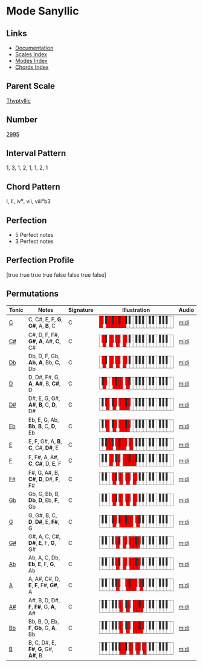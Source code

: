 # Mode Sanyllic

## Links

- [Documentation](README.md)
- [Scales Index](Scales.md)
- [Modes Index](Modes.md)
- [Chords Index](Chords.md)

## Parent Scale

[Thyptyllic](ScaleThyptyllic.md)

## Number

[2995](https://ianring.com/musictheory/scales/2995)

## Interval Pattern

1, 3, 1, 2, 1, 1, 2, 1

## Chord Pattern

I, II, iv⁰, vii, viii⁰b3

## Perfection

- 5 Perfect notes
- 3 Perfect notes

## Perfection Profile

[true true true true false false true false]

## Permutations

| Tonic | Notes | Signature | Illustration | Audio |
|-------|-------|-----------|--------------|-------|
| [C](ModeCNaturalSanyllic.md) | C, C#, E, F, **G**, **G#**, A, **B**, C | C | ![CNaturalSanyllic](ModeCNaturalSanyllic.png) | [midi](https://github.com/edipermadi/music/blob/main/docs/ModeCNaturalSanyllic.mid?raw=true) |
| [C#](ModeCSharpSanyllic.md) | C#, D, F, F#, **G#**, **A**, A#, **C**, C# | C | ![CSharpSanyllic](ModeCSharpSanyllic.png) | [midi](https://github.com/edipermadi/music/blob/main/docs/ModeCSharpSanyllic.mid?raw=true) |
| [Db](ModeDFlatSanyllic.md) | Db, D, F, Gb, **Ab**, **A**, Bb, **C**, Db | C | ![DFlatSanyllic](ModeDFlatSanyllic.png) | [midi](https://github.com/edipermadi/music/blob/main/docs/ModeDFlatSanyllic.mid?raw=true) |
| [D](ModeDNaturalSanyllic.md) | D, D#, F#, G, **A**, **A#**, B, **C#**, D | C | ![DNaturalSanyllic](ModeDNaturalSanyllic.png) | [midi](https://github.com/edipermadi/music/blob/main/docs/ModeDNaturalSanyllic.mid?raw=true) |
| [D#](ModeDSharpSanyllic.md) | D#, E, G, G#, **A#**, **B**, C, **D**, D# | C | ![DSharpSanyllic](ModeDSharpSanyllic.png) | [midi](https://github.com/edipermadi/music/blob/main/docs/ModeDSharpSanyllic.mid?raw=true) |
| [Eb](ModeEFlatSanyllic.md) | Eb, E, G, Ab, **Bb**, **B**, C, **D**, Eb | C | ![EFlatSanyllic](ModeEFlatSanyllic.png) | [midi](https://github.com/edipermadi/music/blob/main/docs/ModeEFlatSanyllic.mid?raw=true) |
| [E](ModeENaturalSanyllic.md) | E, F, G#, A, **B**, **C**, C#, **D#**, E | C | ![ENaturalSanyllic](ModeENaturalSanyllic.png) | [midi](https://github.com/edipermadi/music/blob/main/docs/ModeENaturalSanyllic.mid?raw=true) |
| [F](ModeFNaturalSanyllic.md) | F, F#, A, A#, **C**, **C#**, D, **E**, F | C | ![FNaturalSanyllic](ModeFNaturalSanyllic.png) | [midi](https://github.com/edipermadi/music/blob/main/docs/ModeFNaturalSanyllic.mid?raw=true) |
| [F#](ModeFSharpSanyllic.md) | F#, G, A#, B, **C#**, **D**, D#, **F**, F# | C | ![FSharpSanyllic](ModeFSharpSanyllic.png) | [midi](https://github.com/edipermadi/music/blob/main/docs/ModeFSharpSanyllic.mid?raw=true) |
| [Gb](ModeGFlatSanyllic.md) | Gb, G, Bb, B, **Db**, **D**, Eb, **F**, Gb | C | ![GFlatSanyllic](ModeGFlatSanyllic.png) | [midi](https://github.com/edipermadi/music/blob/main/docs/ModeGFlatSanyllic.mid?raw=true) |
| [G](ModeGNaturalSanyllic.md) | G, G#, B, C, **D**, **D#**, E, **F#**, G | C | ![GNaturalSanyllic](ModeGNaturalSanyllic.png) | [midi](https://github.com/edipermadi/music/blob/main/docs/ModeGNaturalSanyllic.mid?raw=true) |
| [G#](ModeGSharpSanyllic.md) | G#, A, C, C#, **D#**, **E**, F, **G**, G# | C | ![GSharpSanyllic](ModeGSharpSanyllic.png) | [midi](https://github.com/edipermadi/music/blob/main/docs/ModeGSharpSanyllic.mid?raw=true) |
| [Ab](ModeAFlatSanyllic.md) | Ab, A, C, Db, **Eb**, **E**, F, **G**, Ab | C | ![AFlatSanyllic](ModeAFlatSanyllic.png) | [midi](https://github.com/edipermadi/music/blob/main/docs/ModeAFlatSanyllic.mid?raw=true) |
| [A](ModeANaturalSanyllic.md) | A, A#, C#, D, **E**, **F**, F#, **G#**, A | C | ![ANaturalSanyllic](ModeANaturalSanyllic.png) | [midi](https://github.com/edipermadi/music/blob/main/docs/ModeANaturalSanyllic.mid?raw=true) |
| [A#](ModeASharpSanyllic.md) | A#, B, D, D#, **F**, **F#**, G, **A**, A# | C | ![ASharpSanyllic](ModeASharpSanyllic.png) | [midi](https://github.com/edipermadi/music/blob/main/docs/ModeASharpSanyllic.mid?raw=true) |
| [Bb](ModeBFlatSanyllic.md) | Bb, B, D, Eb, **F**, **Gb**, G, **A**, Bb | C | ![BFlatSanyllic](ModeBFlatSanyllic.png) | [midi](https://github.com/edipermadi/music/blob/main/docs/ModeBFlatSanyllic.mid?raw=true) |
| [B](ModeBNaturalSanyllic.md) | B, C, D#, E, **F#**, **G**, G#, **A#**, B | C | ![BNaturalSanyllic](ModeBNaturalSanyllic.png) | [midi](https://github.com/edipermadi/music/blob/main/docs/ModeBNaturalSanyllic.mid?raw=true) |
